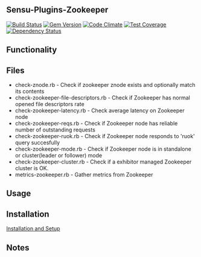 ## Sensu-Plugins-Zookeeper

[![Build Status](https://travis-ci.org/sensu-plugins/sensu-plugins-zookeeper.svg?branch=master)](https://travis-ci.org/sensu-plugins/sensu-plugins-zookeeper)
[![Gem Version](https://badge.fury.io/rb/sensu-plugins-zookeeper.svg)](http://badge.fury.io/rb/sensu-plugins-zookeeper)
[![Code Climate](https://codeclimate.com/github/sensu-plugins/sensu-plugins-zookeeper/badges/gpa.svg)](https://codeclimate.com/github/sensu-plugins/sensu-plugins-zookeeper)
[![Test Coverage](https://codeclimate.com/github/sensu-plugins/sensu-plugins-zookeeper/badges/coverage.svg)](https://codeclimate.com/github/sensu-plugins/sensu-plugins-zookeeper)
[![Dependency Status](https://gemnasium.com/sensu-plugins/sensu-plugins-zookeeper.svg)](https://gemnasium.com/sensu-plugins/sensu-plugins-zookeeper)

## Functionality

## Files

* check-znode.rb - Check if zookeeper znode exists and optionally match its contents
* check-zookeeper-file-descriptors.rb - Check if Zookeeper has normal opened file descriptors rate
* check-zookeeper-latency.rb - Check average latency on Zookeeper node
* check-zookeeper-reqs.rb - Check if Zookeeper node has reliable number of outstanding requests
* check-zookeeper-ruok.rb - Check if Zookeeper node responds to 'ruok' query succesfully
* check-zookeeper-mode.rb - Check if Zookeeper node is in standalone or cluster(leader or follower) mode
* check-zookeeper-cluster.rb - Check if a exhibitor managed Zookeeper cluster is OK.
* metrics-zookeeper.rb - Gather metrics from Zookeeper

## Usage

## Installation

[Installation and Setup](http://sensu-plugins.io/docs/installation_instructions.html)

## Notes
